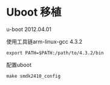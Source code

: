 # Uboot 移植

u-boot 2012.04.01

使用工具链arm-linux-gcc 4.3.2

```
export PATH=$PATH:/path/to/4.3.2/bin
```

配置uboot

```
make smdk2410_config
```